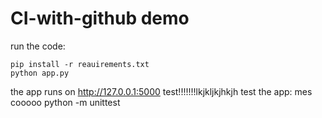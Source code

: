 # CI-with-github demo
 
run the code:

    pip install -r reauirements.txt
    python app.py

the app runs on http://127.0.0.1:5000
test!!!!!!!lkjkljkjhkjh
test the app:
mes cooooo
python -m unittest 

